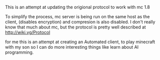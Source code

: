 This is an attempt at updating the origional protocol to work with mc 1.8

To simplify the process, mc server is being run on the same host as the client, (disables encryption) and compresion is 
also disabled. I don't really know that much about mc, but the protocol is pretty well described at http://wiki.vg/Protocol 

for me this is an attempt at creating an Automated client, to play minecraft with my son so I can do more interesting things like learn about AI programming.

